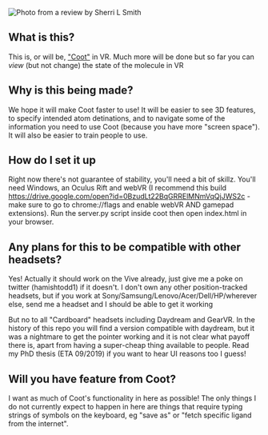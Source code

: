 ![Photo from a review by Sherri L Smith](https://github.com/hamishtodd1/hamishtodd1.github.io/blob/master/personal/vrExample.png?raw=true)

## What is this?

This is, or will be, ["Coot"](https://www2.mrc-lmb.cam.ac.uk/personal/pemsley/coot/) in VR. Much more will be done but so far you can *view* (but not change) the state of the molecule in VR

## Why is this being made?

We hope it will make Coot faster to use! It will be easier to see 3D features, to specify intended atom detinations, and to navigate some of the information you need to use Coot (because you have more "screen space"). It will also be easier to train people to use.

## How do I set it up

Right now there's not guarantee of stability, you'll need a bit of skillz. You'll need Windows, an Oculus Rift and webVR (I recommend this build https://drive.google.com/open?id=0BzudLt22BqGRRElMNmVqQjJWS2c - make sure to go to chrome://flags and enable webVR AND gamepad extensions). Run the server.py script inside coot then open index.html in your browser.

## Any plans for this to be compatible with other headsets?


Yes! Actually it should work on the Vive already, just give me a poke on twitter (hamishtodd1) if it doesn't. I don't own any other position-tracked headsets, but if you work at Sony/Samsung/Lenovo/Acer/Dell/HP/wherever else, send me a headset and I should be able to get it working

But no to all "Cardboard" headsets including Daydream and GearVR. In the history of this repo you will find a version compatible with daydream, but it was a nightmare to get the pointer working and it is not clear what payoff there is, apart from having a super-cheap thing available to people. Read my PhD thesis (ETA 09/2019) if you want to hear UI reasons too I guess!

## Will you have feature <x> from Coot?

I want as much of Coot's functionality in here as possible! The only things I do not currently expect to happen in here are things that require typing strings of symbols on the keyboard, eg "save as" or "fetch specific ligand from the internet".